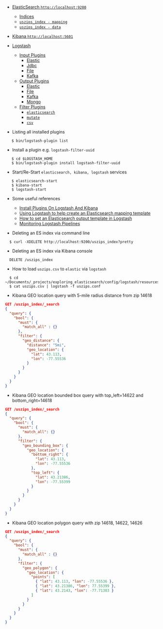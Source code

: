 - [ElasticSearch `http://localhost:9200`](http://localhost:9200)
    - [Indices](http://localhost:9200/_cat/indices)
    - [`uszips_index - mapping`](http://localhost:9200/uszips_index)
    - [`uszips_index - data`](http://localhost:9200/uszips_index/_search)
- [Kibana `http://localhost:5601`](http://localhost:5601)
- [Logstash](https://www.elastic.co/guide/en/logstash/current/index.html)
  - [Input Plugins](https://www.elastic.co/guide/en/logstash/current/input-plugins.html)
    - [Elastic](https://www.elastic.co/guide/en/logstash/current/plugins-inputs-elasticsearch.html)
    - [Jdbc](https://www.elastic.co/guide/en/logstash/current/plugins-inputs-jdbc.html)
    - [File](https://www.elastic.co/guide/en/logstash/current/plugins-inputs-file.html)  
    - [Kafka](https://www.elastic.co/guide/en/logstash/current/plugins-inputs-kafka.html) 
  - [Output Plugins](https://www.elastic.co/guide/en/logstash/current/output-plugins.html)
    - [Elastic](https://www.elastic.co/guide/en/logstash/current/plugins-outputs-elasticsearch.html)
    - [File](https://www.elastic.co/guide/en/logstash/current/plugins-outputs-file.html)  
    - [Kafka](https://www.elastic.co/guide/en/logstash/current/plugins-outputs-kafka.html)  
    - [Mongo](https://www.elastic.co/guide/en/logstash/current/plugins-outputs-mongodb.html)  
  - [Filter Plugins](https://www.elastic.co/guide/en/logstash/current/filter-plugins.html)
    - [`elasticsearch`](https://www.elastic.co/guide/en/logstash/current/plugins-filters-elasticsearch.html)
    - [`mutate`](https://www.elastic.co/guide/en/logstash/current/plugins-filters-mutate.html)
    - [`csv`](https://www.elastic.co/guide/en/logstash/current/plugins-filters-csv.html)

- Listing all installed plugins
```shell script
   $ bin/logstash-plugin list
```

- Install a plugin e.g. `logstash-filter-uuid`
```shell script
   $ cd $LOGSTASH_HOME
   $ bin/logstash-plugin install logstash-filter-uuid
```

- Start/Re-Start `elasticsearch, kibana, logstash` services 
```shell script
   $ elasticsearch-start
   $ kibana-start
   $ logstash-start
```

- Some useful references
  - [Install Plugins On Logstash And Kibana](https://docs.bitnami.com/bch/apps/elk/configuration/install-plugins-logstash-kibana/)
  - [Using Logstash to help create an Elasticsearch mapping template](https://www.elastic.co/blog/logstash_lesson_elasticsearch_mapping)
  - [How to set an Elasticsearch output template in Logstash](https://stackoverflow.com/questions/49720821/how-to-set-an-elasticsearch-output-template-in-logstash)
  - [Monitoring Logstash Pipelines](https://logz.io/blog/logstash-pipelines/)  

- Deleting an ES index via command line
```shell script
  $ curl -XDELETE http://localhost:9200/uszips_index?pretty
```

- Deleting an ES index via Kibana console
```shell
  DELETE /uszips_index
```

- How to load `uszips.csv` to `elastic` via `logstash`
```shell script
  $ cd ~/Documents/_projects/exploring_elasticsearch/config/logstash/resources
  $ cat uszips.csv | logstash -f uszips.conf
```

- Kibana GEO location query with 5-mile radius distance from zip 14618
```json
GET /uszips_index/_search
{
  "query": {
    "bool": {
      "must": {
        "match_all" : {}
      },
      "filter": {
        "geo_distance": {
          "distance": "5mi",
          "geo_location": {
            "lat": 43.113,
            "lon": -77.55536
          }
        }
      }
    }
  }
}
```

- Kibana GEO location bounded box query with top_left=14622 and bottom_right=14618
```json
GET /uszips_index/_search
{
  "query": {
    "bool": {
      "must": {
        "match_all": {}
      },
      "filter": {
        "geo_bounding_box": {
          "geo_location": {
            "bottom_right": {
              "lat": 43.113,
              "lon": -77.55536
            },
            "top_left": {
              "lat": 43.21386,
              "lon": -77.55399
            }
          }
        }
      }
    }
  }
}
```

- Kibana GEO location polygon query with zip 14618, 14622, 14626
```json
GET /uszips_index/_search
{
  "query": {
    "bool": {
      "must": {
        "match_all" : {}
      },
      "filter": {
        "geo_polygon": {
          "geo_location": {
            "points": [
              { "lat": 43.113, "lon": -77.55536 },
              { "lat": 43.21386, "lon": 77.55399 },
              { "lat": 43.2143, "lon": -77.71383 }
            ]
          }
        }
      }
    }
  }
}
```














